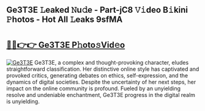 ## Ge3T3E 𝙻eaked 𝙽u𝚍e - Part-jC8 𝚅𝚒deo B𝚒kini 𝙿hotos - Hot All 𝙻eaks 9sfMA

# <h2><a href="http://ld2x7kz.urlbe.top/?page=Ge3T3E">🔗🔗👉👉 Ge3T3E P𝚑oto𝚜Vid𝚎o</a></h2>

[![Ge3T3E](https://i.imgur.com/eBuTRDB.gif)](http://ld2x7kz.urlbe.top/?page=Ge3T3E)
Ge3T3E, a complex and thought-provoking character, eludes straightforward classification. Her distinctive online style has captivated and provoked critics, generating debates on ethics, self-expression, and the dynamics of digital societies. Despite the uncertainty of her next steps, her impact on the online community is profound. Fueled by an unyielding resolve and undeniable enchantment, Ge3T3E progress in the digital realm is unyielding.
